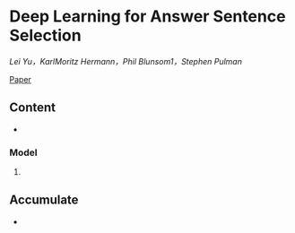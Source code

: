 # Deep Learning for Answer Sentence Selection


*Lei Yu，KarlMoritz Hermann，Phil Blunsom1，Stephen Pulman* 

[Paper](http://arxiv.org/abs/1412.1632)

## Content

+

### Model
1. 

## Accumulate

* 
